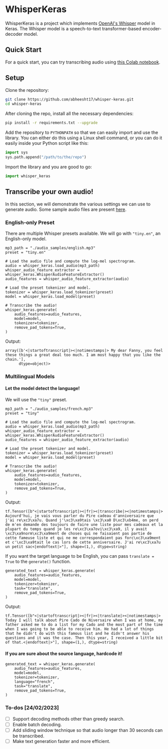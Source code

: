 # WhisperKeras

WhisperKeras is a project which implements [OpenAI's Whisper](https://openai.com/blog/whisper/)
model in Keras. The Whisper model is a speech-to-text transformer-based
encoder-decoder model.

## Quick Start

For a quick start, you can try transcribing audio using [this Colab notebook](https://colab.research.google.com/drive/1SjKogodXfQwZvNnfBU6Mlkn9NN1w7WFQ?usp=sharing).

## Setup

Clone the repository:

```sh
git clone https://github.com/abheesht17/whisper-keras.git
cd whisper-keras
```

After cloning the repo, install all the necessary dependencies:

```sh
pip install -r requirements.txt --upgrade
```

Add the repository to `PYTHONPATH` so that we can easily import and use the
library. You can either do this using a Linux shell command, or you can do it
easily inside your Python script like this:

```python
import sys
sys.path.append("/path/to/the/repo")
```

Import the library and you are good to go:

```python
import whisper_keras
```

## Transcribe your own audio!

In this section, we will demonstrate the various settings we can use to
generate audio. Some sample audio files are present [here](https://github.com/abheesht17/whisper-keras).

### English-only Preset

There are multiple Whisper presets available. We will go with `"tiny.en"`, an
English-only model.

```
mp3_path = "./audio_samples/english.mp3"
preset = "tiny.en"

# Load the audio file and compute the log-mel spectrogram.
audio = whisper_keras.load_audio(mp3_path)
whisper_audio_feature_extractor = whisper_keras.WhisperAudioFeatureExtractor()
audio_features = whisper_audio_feature_extractor(audio)

# Load the preset tokenizer and model.
tokenizer = whisper_keras.load_tokenizer(preset)
model = whisper_keras.load_model(preset)

# Transcribe the audio!
whisper_keras.generate(
    audio_features=audio_features,
    model=model,
    tokenizer=tokenizer,
    remove_pad_tokens=True,
)
```

Output:
```
array([b'<|startoftranscript|><|notimestamps|> My dear Fanny, you feel these things a great deal too much. I am most happy that you like the chain.'],
      dtype=object)>
```

### Multilingual Models

#### Let the model detect the language!

We will use the `"tiny"` preset.

```
mp3_path = "./audio_samples/french.mp3"
preset = "tiny"

# Load the audio file and compute the log-mel spectrogram.
audio = whisper_keras.load_audio(mp3_path)
whisper_audio_feature_extractor = whisper_keras.WhisperAudioFeatureExtractor()
audio_features = whisper_audio_feature_extractor(audio)

# Load the preset tokenizer and model.
tokenizer = whisper_keras.load_tokenizer(preset)
model = whisper_keras.load_model(preset)

# Transcribe the audio!
whisper_keras.generate(
    audio_features=audio_features,
    model=model,
    tokenizer=tokenizer,
    remove_pad_tokens=True,
)
```

Output:
```
tf.Tensor([b"<|startoftranscript|><|fr|><|transcribe|><|notimestamps|> Aujourd'hui, je vais vous parler du Pire cadeau d'anniversaire que j'ai re\xc3\xa7u. Quand j'\xc3\xa9tais \xc3\xa0 D\xc3\xb4me, on perd de m'en demande des toujours de faire une liste pour mes cadeaux et la plupart du temps quand je les re\xc3\xa7ovi\xc3\xa9, il y avait \xc3\xa9norm\xc3\xa9ment de choses qui ne faisaient pas partie de cette fameuse liste et qui ne me correspondaient pas forc\xc3\xa9ment et c'\xc3\xa9tait le cas lors de cette anniversaire. J'ai re\xc3\xa7u un petit sac<|endoftext|>"], shape=(1,), dtype=string)
```


If you want the target language to be English, you can pass `translate = True` to
the `generate()` function.

```
generated_text = whisper_keras.generate(
    audio_features=audio_features,
    model=model,
    tokenizer=tokenizer,
    task="translate",
    remove_pad_tokens=True,
)
```

Output:
```
tf.Tensor([b"<|startoftranscript|><|fr|><|translate|><|notimestamps|> Today I will talk about Pire Cado de Niversaire when I was at home, my father asked me to do a list for my Cado and the most part of the time when I was going to be able to receive him. He had a lot of things that he didn't do with this famous list and he didn't answer his questions and it was the case. Then this year, I received a little bit of that.<|endoftext|>"], shape=(1,), dtype=string)
```

#### If you are sure about the source language, hardcode it!

```
generated_text = whisper_keras.generate(
    audio_features=audio_features,
    model=model,
    tokenizer=tokenizer,
    language="french",
    task="translate",
    remove_pad_tokens=True,
)
```

### To-dos [24/02/2023]

- [ ] Support decoding methods other than greedy search.
- [ ] Enable batch decoding.
- [ ] Add sliding window technique so that audio longer than 30 seconds can be transcribed.
- [ ] Make text generation faster and more efficient.
